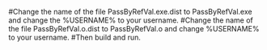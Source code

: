 #Change the name of the file PassByRefVal.exe.dist to PassByRefVal.exe and change the %USERNAME% to your username.
#Change the name of the file PassByRefVal.o.dist to PassByRefVal.o and change %USERNAME% to your username. 
#Then build and run.